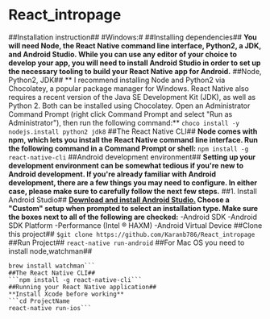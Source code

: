 # React_intropage
##Installation instruction##
#Windows:#
##Installing dependencies##
**You will need Node, the React Native command line interface, Python2, a JDK, and Android Studio. While you can use any editor of your choice to develop your app, you will need to install Android Studio in order to set up the necessary tooling to build your React Native app for Android.**
##Node, Python2, JDK##
** I recommend installing Node and Python2 via Chocolatey, a popular package manager for Windows. React Native also requires a recent version of the Java SE Development Kit (JDK), as well as Python 2. Both can be installed using Chocolatey. Open an Administrator Command Prompt (right click Command Prompt and select "Run as Administrator"), then run the following command:**
```choco install -y nodejs.install python2 jdk8```
##The React Native CLI##
**Node comes with npm, which lets you install the React Native command line interface. Run the following command in a Command Prompt or shell:**
```npm install -g react-native-cli```
##Android development environment##
**Setting up your development environment can be somewhat tedious if you're new to Android development. If you're already familiar with Android development, there are a few things you may need to configure. In either case, please make sure to carefully follow the next few steps.**
##1. Install Android Studio##
**[Download and install Android Studio.](https://developer.android.com/studio/index.html) Choose a "Custom" setup when prompted to select an installation type. Make sure the boxes next to all of the following are checked:**
-Android SDK
-Android SDK Platform
-Performance (Intel ® HAXM)
-Android Virtual Device
##Clone this project##
```$git clone https://github.com/Karanb786/React_intropage```
##Run Project##
```react-native run-android```
##For Mac OS you need to install node,watchman##
```brew install node
brew install watchman```
##The React Native CLI##
```npm install -g react-native-cli```
##Running your React Native application##
**Install Xcode before working**
```cd ProjectName
react-native run-ios```


